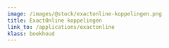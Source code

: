 ```yaml
--- 
image: /images/@stock/exactonline-koppelingen.png
title: ExactOnline koppelingen
link_to: /applications/exactonline
klass: boekhoud
---
```

